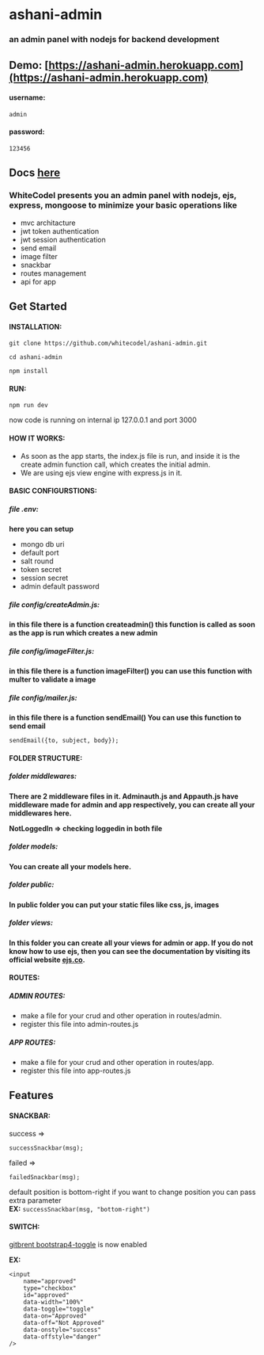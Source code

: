 # ashani-admin

### an admin panel with nodejs for backend development

## Demo: [https://ashani-admin.herokuapp.com](https://ashani-admin.herokuapp.com)

#### username:

    admin

#### password:

    123456

## Docs [here](https://whitecodel.github.io/ashani-admin/)

### WhiteCodel presents you an admin panel with nodejs, ejs, express, mongoose to minimize your basic operations like

-   mvc architacture
-   jwt token authentication
-   jwt session authentication
-   send email
-   image filter
-   snackbar
-   routes management
-   api for app

## Get Started

#### INSTALLATION:

    git clone https://github.com/whitecodel/ashani-admin.git

    cd ashani-admin

    npm install

#### RUN:

    npm run dev

now code is running on internal ip 127.0.0.1 and port 3000

#### HOW IT WORKS:

-   As soon as the app starts, the index.js file is run, and inside it is the create admin function call, which creates the initial admin.
-   We are using ejs view engine with express.js in it.

#### BASIC CONFIGURSTIONS:

##### **file .env:**

**here you can setup**

-   mongo db uri
-   default port
-   salt round
-   token secret
-   session secret
-   admin default password

##### **file config/createAdmin.js:**

**in this file there is a function createadmin() this function is called as soon as the app is run which creates a new admin**

##### **file config/imageFilter.js:**

**in this file there is a function imageFilter() you can use this function with multer to validate a image**

##### **file config/mailer.js:**

**in this file there is a function sendEmail() You can use this function to send email**

    sendEmail({to, subject, body});

#### FOLDER STRUCTURE:

##### **folder middlewares:**

**There are 2 middleware files in it. Adminauth.js and Appauth.js have middleware made for admin and app respectively, you can create all your middlewares here.**

**NotLoggedIn => checking loggedin in both file**

##### **folder models:**

**You can create all your models here.**

##### **folder public:**

**In public folder you can put your static files like css, js, images**

##### **folder views:**

**In this folder you can create all your views for admin or app. If you do not know how to use ejs, then you can see the documentation by visiting its official website [ejs.co](https://ejs.co/).**

#### ROUTES:

##### **ADMIN ROUTES:**

-   make a file for your crud and other operation in routes/admin.
-   register this file into admin-routes.js

##### **APP ROUTES:**

-   make a file for your crud and other operation in routes/app.
-   register this file into app-routes.js

## Features

#### SNACKBAR:

success =>

    successSnackbar(msg);

failed =>

    failedSnackbar(msg);

default position is bottom-right if you want to change position you can pass extra parameter  
**EX:** `successSnackbar(msg, "bottom-right")`

#### SWITCH:

[gitbrent bootstrap4-toggle](https://gitbrent.github.io/bootstrap4-toggle/) is now enabled

**EX:**

    <input
        name="approved"
        type="checkbox"
        id="approved"
        data-width="100%"
        data-toggle="toggle"
        data-on="Approved"
        data-off="Not Approved"
        data-onstyle="success"
        data-offstyle="danger"
    />
